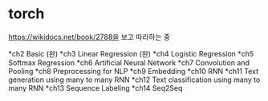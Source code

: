 # torch
https://wikidocs.net/book/2788을 보고 따라하는 중

*ch2 Basic (완)
*ch3 Linear Regression (완)
*ch4 Logistic Regression
*ch5 Softmax Regression
*ch6 Artificial Neural Network
*ch7 Convolution and Pooling
*ch8 Preprocessing for NLP
*ch9 Embedding
*ch10 RNN
*ch11 Text generation using many to many RNN 
*ch12 Text classification using many to many RNN 
*ch13 Sequence Labeling
*ch14 Seq2Seq
